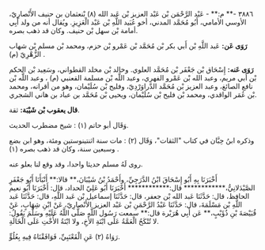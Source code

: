 ٣٨٨٦ -** م:** - عَبْد الرَّحْمَن بْن عَبْد العزيز بْن عَبد الله (٨) بْنعثمان بن حنيف الأَنْصارِيّ، الأوسي الأمامي، أَبُو مُحَمَّد المدني، أخو عُبَيد اللَّهِ بْن عَبْد الْعَزِيزِ. ويُقال أنه من ولد أَبِي أمامة بْن سهل بْن حنيف. وكان قد ذهب بصره.

**رَوَى عَن:** عَبد اللَّهِ بْن أَبي بكر بْن مُحَمَّد بْن عَمْرو بْن حزم، ومحمد بْن مسلم بْن شهاب الزُّهْرِيّ (م) .

**رَوَى عَنه:** إِسْحَاق بْن جَعْفَر بْن مُحَمَّد العلوي. وخالد بْن مخلد القطواني، وسَعِيد بْن الحكم بْن أَبي مريم، وعبد الله بْن عَمْرو الفهري، وعبد اللَّه بْن مسلمة القعنبي (م) ، وعبد اللَّه بْن نافع الصائغ، وعبد العزيز بْن مُحَمَّد الدَّراوَرْدِيّ، وفليح بْن سُلَيْمان، وهو من أقرانه، ومحمد بْن عُمَر الواقدي، ومحمد بْن فليح بْن سُلَيْمان، ويحيى بْن مُحَمَّد بن عباد بن هاني الشجري.

**قال يعقوب بْن شَيْبَة:** ثقة.

وَقَال أبو حاتم (١) : شيخ مضطرب الحديث.

وذكره ابنُ حِبَّان في كتاب "الثقات"، وَقَال (٢) : مات سنة اثنتينوستين ومئة، وهو ابن بضع وسبعين سنة، وكان قد ذهب بصره (١) .

روى لَهُ مسلم حديثا واحدا، وقد وقع لنا بعلو عنه.

أَخْبَرَنَا بِهِ أَبُو إِسْحَاقَ ابْنُ الدَّرَجِيِّ، وأَحْمَدُ بْنُ شَيْبَانَ،** قالا:** أَنْبَأَنَا أَبُو جَعْفَرٍ الصَّيْدَلانِيُّ،************ قال:************ أَخْبَرَنَا أَبُو عَلِيّ الحداد، قال: أَخْبَرَنَا أَبُو نعيم الحافظ، قال: حَدَّثَنَا عَبد الله بْن جعفر، قال: حَدَّثَنَا إسماعيل بْن عَبد اللَّهِ، قال: حَدَّثَنَا عَبد اللَّهِ بْن مَسْلَمَةَ، قال: حَدَّثَنَا عَبْدُ الرَّحْمَنِ بْن عَبْد العزيز الأَنْصارِيّ، عَنْ ابْنِ شِهَابٍ، عَنْ قُبَيْصَةَ بْنِ ذُؤَيْبٍ،** عَن أَبِي هُرَيْرة قال:** سمعت رَسُول اللَّهِ صَلَّى اللَّهُ عَلَيْهِ وسَلَّمَ يَقُولُ: لا تُنْكَحُ الْعَمَّةُ عَلَى ابْنَةِ الأَخِ، ولا ابْنَةُ الأُخْتِ عَلَى الْخَالَةِ.

رَوَاهُ (٢) عَنِ الْقَعْنَبِيِّ، فَوَافَقْنَاهُ فِيهِ بِعُلُوٍّ.